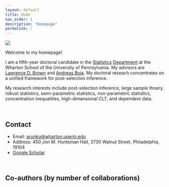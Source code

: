 ```yaml
---
layout: default
title: Home
nav_order: 1
description: "Homepage"
permalink: /
---
```


<div class="container">
	<div class="row">
		<div class="col-4">
			<img src="{{'/assets/images/dolomites_sm.jpeg'| prepend:site.baseurl}}">
		</div>
		<div class="col">
			<p class="text-justify">
				Welcome to my homepage! 
			</p>
			<p class="text-justify">
				I am a fifth-year doctoral candidate in the <a href="https://statistics.wharton.upenn.edu">Statistics</a> <a href="https://statistics.wharton.upenn.edu">Department</a> at the Wharton School of the University of Pennsylvania. My advisors are <a href="http://www-stat.wharton.upenn.edu/~lbrown/">Lawrence D. Brown</a> and <a href="http://www-stat.wharton.upenn.edu/~buja/">Andreas Buja</a>. My doctoral reseach concentrates on a unified framework for post-selection inference.
			</p>
			<p class="text-justify">
				My research interests include post-selection inference, large sample thoery, robust statistics, semi-parametric statistics, non-parametric statistics, concentration inequalities, high-dimensional CLT, and dependent data.
			</p>
		</div>
	</div>
</div>

<br>

<!-- <div class="container">
	<div class="row">
		<div class="col">
			<h2> Research Interests </h2>
			<ul>
				<li> Post-selection inference </li>
				<li> Large sample theory </li>
				<li> Robust statistics </li>
				<li> Semi-parametric statistics </li>
				<li> Non-parametric statistics </li>
				<li> Concentration inequalities </li>
				<li> High-dimensional CLT </li>
				<li> Dependent data </li>
			</ul>
		</div>
		<div class="col-7">
			<h2> Co-authors (by number of collaborations) </h2>
			<div class="panel panel-default">
			  <div class="panel-body" id="coauthors">
			  </div>
			</div>
		</div>
	</div>
</div> -->


## Contact

- Email: [arunku@wharton.upenn.edu](arunku@wharton.upenn.edu)
- Address: 450 Jon M. Huntsman Hall, 3730 Walnut Street, Philadelphia, 19104
- [Google Scholar](https://scholar.google.com.hk/citations?user=k2uOCu0AAAAJ&hl=en&oi=ao)

<br>

## Co-authors (by number of collaborations)
<div>
	<div class="panel panel-default">
	  <div class="panel-body" id="coauthors">
	  </div>
	</div>
</div>

<script>
  function lastNameSort(a,b) {
    return a.split(" ").pop()[0] > b.split(" ").pop()[0] ? 1 : -1;
  };

  var pubs = {{ site.data.publications | jsonify }}, 
      coauthors = {{ site.data.coauthors | jsonify }};
  var authors = [];
  for (var pub, i = 0; pub = pubs[i++];) {
    var author_arr = pub.authors;
    for (var author, j = 0; author = author_arr[j++];) {
      if (author.name != "Arun Kumar Kuchibhotla") {
        authors.push(author.name);
      }
    }
  }
  sorted_authors = authors.sort(lastNameSort);
  var author_obj = {};
  for(var author, i = 0; author = sorted_authors[i++];) {
  	if(author in author_obj) {
  		author_obj[author]++;
  	} else {
  		author_obj[author] = 1;
  	}
  }
  var author_arr = Object
    .keys(author_obj)
    .map(k => ({ "name": k, "count": author_obj[k] }));
  var merged = author_arr
    .map(x => Object.assign(x, coauthors.find(y => y.name == x.name )));

  var parsed = "<p class='text-justify'>";
  for(var item, i = 0; item = merged[i++];) {
    parsed += '<a href="' + item.homepage + '" style="font-size:' + (1+item.count/15)*15 + 'px">' +
        item.name + '</a>';
    if(i < merged.length) {parsed += ",\t ";}
  }
  parsed += "</p>";
  $("#coauthors").html(parsed);
</script>